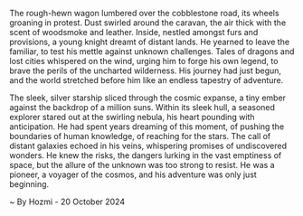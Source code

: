 
The rough-hewn wagon lumbered over the cobblestone road, its wheels groaning in protest. Dust swirled around the caravan, the air thick with the scent of woodsmoke and leather. Inside, nestled amongst furs and provisions, a young knight dreamt of distant lands. He yearned to leave the familiar, to test his mettle against unknown challenges. Tales of dragons and lost cities whispered on the wind, urging him to forge his own legend, to brave the perils of the uncharted wilderness. His journey had just begun, and the world stretched before him like an endless tapestry of adventure.

The sleek, silver starship sliced through the cosmic expanse, a tiny ember against the backdrop of a million suns. Within its sleek hull, a seasoned explorer stared out at the swirling nebula, his heart pounding with anticipation. He had spent years dreaming of this moment, of pushing the boundaries of human knowledge, of reaching for the stars. The call of distant galaxies echoed in his veins, whispering promises of undiscovered wonders. He knew the risks, the dangers lurking in the vast emptiness of space, but the allure of the unknown was too strong to resist. He was a pioneer, a voyager of the cosmos, and his adventure was only just beginning. 

~ By Hozmi - 20 October 2024

